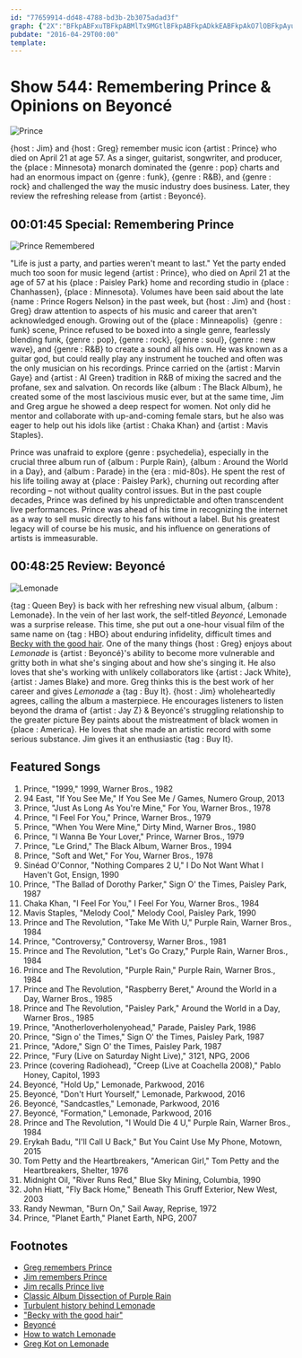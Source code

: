 ```yaml
---
id: "77659914-dd48-4788-bd3b-2b3075adad3f"
graph: {"2X":"BFkpABFxuTBFkpABMlTx9MGtlBFkpABFkpADkkEABFkpAkO7lOBFkpAyuClkBFkpAd1fXyBFkpABGSb8BFkpAhohR3BFkpAL3OkFBFkpABL7dYBFkpACFpHQBFkpAnIMA1BFkpAoxPJ1Xgsggd1fXyONnSZXgsggONnSZkO7lOBoMYwoxPJ1BoMYwnIMA1BoMYwCFpHQ","28P":"97qipRFv5IRFv5ItyqdM97qipBHm1G97qipX6cfd97qipRFv5I"}
pubdate: "2016-04-29T00:00"
template: 
---
```






# Show 544: Remembering Prince & Opinions on Beyoncé

![Prince](https://static.soundopinions.org/images/2016/prince_web.jpg)

{host : Jim} and {host : Greg} remember music icon {artist : Prince} who died on April 21 at age 57. As a singer, guitarist, songwriter, and producer, the {place : Minnesota} monarch dominated the {genre : pop} charts and had an enormous impact on {genre : funk}, {genre : R&B}, and {genre : rock} and challenged the way the music industry does business. Later, they review the refreshing release from {artist : Beyoncé}.



## 00:01:45 Special: Remembering Prince

![Prince Remembered](https://static.soundopinions.org/assets/544/2X0.jpg)

"Life is just a party, and parties weren't meant to last." Yet the party ended much too soon for music legend {artist : Prince}, who died on April 21 at the age of 57 at his {place : Paisley Park} home and recording studio in {place : Chanhassen}, {place : Minnesota}. Volumes have been said about the late {name : Prince Rogers Nelson} in the past week, but {host : Jim} and {host : Greg} draw attention to aspects of his music and career that aren't acknowledged enough. Growing out of the {place : Minneapolis}  {genre : funk} scene, Prince refused to be boxed into a single genre, fearlessly blending funk, {genre : pop}, {genre : rock}, {genre : soul}, {genre : new wave}, and {genre : R&B} to create a sound all his own. He was known as a guitar god, but could really play any instrument he touched and often was the only musician on his recordings. Prince carried on the {artist : Marvin Gaye} and {artist : Al Green} tradition in R&B of mixing the sacred and the profane, sex and salvation. On records like {album : The Black Album}, he created some of the most lascivious music ever, but at the same time, Jim and Greg argue he showed a deep respect for women. Not only did he mentor and collaborate with up-and-coming female stars, but he also was eager to help out his idols like {artist : Chaka Khan} and {artist : Mavis Staples}.

Prince was unafraid to explore {genre : psychedelia}, especially in the crucial three album run of {album : Purple Rain}, {album : Around the World in a Day}, and {album : Parade} in the {era : mid-80s}. He spent the rest of his life toiling away at {place : Paisley Park}, churning out recording after recording – not without quality control issues. But in the past couple decades, Prince was defined by his unpredictable and often transcendent live performances. Prince was ahead of his time in recognizing the internet as a way to sell music directly to his fans without a label. But his greatest legacy will of course be his music, and his influence on generations of artists is immeasurable.



## 00:48:25 Review: Beyoncé

![Lemonade](https://static.soundopinions.org/assets/544/28P0.jpg)

{tag : Queen Bey} is back with her refreshing new visual album, {album : Lemonade}. In the vein of her last work, the self-titled *Beyoncé*, Lemonade was a surprise release. This time, she put out a one-hour visual film of the same name on {tag : HBO} about enduring infidelity, difficult times and [Becky with the good hair](http://www.nbcnews.com/pop-culture/music/beyonces-lemonade-who-becky-good-hair-n561531). One of the many things {host : Greg} enjoys about *Lemonade* is {artist : Beyoncé}'s ability to become more vulnerable and gritty both in what she's singing about and how she's singing it. He also loves that she's working with unlikely collaborators like {artist : Jack White}, {artist : James Blake} and more. Greg thinks this is the best work of her career and gives *Lemonade* a {tag : Buy It}. {host : Jim} wholeheartedly agrees, calling the album a masterpiece. He encourages listeners to listen beyond the drama of {artist : Jay Z} & Beyoncé's struggling relationship to the greater picture Bey paints about the mistreatment of black women in {place : America}. He loves that she made an artistic record with some serious substance. Jim gives it an enthusiastic {tag : Buy It}.



## Featured Songs

1. Prince, "1999," 1999, Warner Bros., 1982
2. 94 East, "If You See Me," If You See Me / Games, Numero Group, 2013
3. Prince, "Just As Long As You're Mine," For You, Warner Bros., 1978
4. Prince, "I Feel For You," Prince, Warner Bros., 1979
5. Prince, "When You Were Mine," Dirty Mind, Warner Bros., 1980
6. Prince, "I Wanna Be Your Lover," Prince, Warner Bros., 1979
7. Prince, "Le Grind," The Black Album, Warner Bros., 1994
8. Prince, "Soft and Wet," For You, Warner Bros., 1978
9. Sinéad O'Connor, "Nothing Compares 2 U," I Do Not Want What I Haven't Got, Ensign, 1990
10. Prince, "The Ballad of Dorothy Parker," Sign O' the Times, Paisley Park, 1987
11. Chaka Khan, "I Feel For You," I Feel For You, Warner Bros., 1984
12. Mavis Staples, "Melody Cool," Melody Cool, Paisley Park, 1990
13. Prince and The Revolution, "Take Me With U," Purple Rain, Warner Bros., 1984
14. Prince, "Controversy," Controversy, Warner Bros., 1981
15. Prince and The Revolution, "Let's Go Crazy," Purple Rain, Warner Bros., 1984
16. Prince and The Revolution, "Purple Rain," Purple Rain, Warner Bros., 1984
17. Prince and The Revolution, "Raspberry Beret," Around the World in a Day, Warner Bros., 1985
18. Prince and The Revolution, "Paisley Park," Around the World in a Day, Warner Bros., 1985
19. Prince, "Anotherloverholenyohead," Parade, Paisley Park, 1986
20. Prince, "Sign o' the Times," Sign O' the Times, Paisley Park, 1987
21. Prince, "Adore," Sign O' the Times, Paisley Park, 1987
22. Prince, "Fury (Live on Saturday Night Live)," 3121, NPG, 2006
23. Prince (covering Radiohead), "Creep (Live at Coachella 2008)," Pablo Honey, Capitol, 1993
24. Beyoncé, "Hold Up," Lemonade, Parkwood, 2016
25. Beyoncé, "Don't Hurt Yourself," Lemonade, Parkwood, 2016
26. Beyoncé, "Sandcastles," Lemonade, Parkwood, 2016
27. Beyoncé, "Formation," Lemonade, Parkwood, 2016
28. Prince and The Revolution, "I Would Die 4 U," Purple Rain, Warner Bros., 1984
29. Erykah Badu, "I'll Call U Back," But You Caint Use My Phone, Motown, 2015
30. Tom Petty and the Heartbreakers, "American Girl," Tom Petty and the Heartbreakers, Shelter, 1976
31. Midnight Oil, "River Runs Red," Blue Sky Mining, Columbia, 1990
32. John Hiatt, "Fly Back Home," Beneath This Gruff Exterior, New West, 2003
33. Randy Newman, "Burn On," Sail Away, Reprise, 1972
34. Prince, "Planet Earth," Planet Earth, NPG, 2007



## Footnotes

- [Greg remembers Prince](http://www.chicagotribune.com/entertainment/music/ct-prince-dead-appreciation-20160421-column.html)
- [Jim remembers Prince](https://www.wbez.org/shows/jim-derogatis/prince-the-paisley-wonder-is-gone-but-the-influence-will-endure-and-the-music-is-immortal/05a60ddf-92ae-4c64-ad6c-729e4d210964)
- [Jim recalls Prince live](https://www.wbez.org/shows/jim-derogatis/how-many-of-these-prince-shows-did-you-see/4f18dd91-86db-4c0e-bc91-0fce2443892a)
- [Classic Album Dissection of Purple Rain](/show/191)
- [Turbulent history behind Lemonade](http://www.thedailybeast.com/articles/2016/04/25/beyonce-s-lemonade-mystery-the-turbulent-history-of-jay-z-rachel-roy-and-damon-dash.html)
- ["Becky with the good hair"](http://www.nbcnews.com/pop-culture/music/beyonces-lemonade-who-becky-good-hair-n561531)
- [Beyoncé](http://www.beyonce.com/)
- [How to watch Lemonade](http://www.huffingtonpost.com/gobankingrates/beyonces-lemonade-on-hbo_b_9723462.html)
- [Greg Kot on Lemonade](http://www.chicagotribune.com/entertainment/music/kot/ct-beyonce-lemonade-album-review-20160424-column.html)